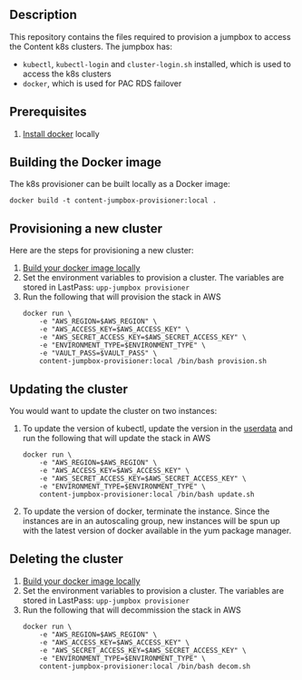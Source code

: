 ## Description
This repository contains the files required to provision a jumpbox to access the Content k8s clusters. The jumpbox has:
* `kubectl`, `kubectl-login` and `cluster-login.sh` installed, which is used to access the k8s clusters
* `docker`, which is used for PAC RDS failover

## Prerequisites
1. [Install docker](https://docs.docker.com/engine/installation/) locally

## Building the Docker image
The k8s provisioner can be built locally as a Docker image:

```
docker build -t content-jumpbox-provisioner:local .
```

##  Provisioning a new cluster

Here are the steps for provisioning a new cluster:

1. [Build your docker image locally](#building-the-docker-image)
1. Set the environment variables to provision a cluster. The variables are stored in LastPass: `upp-jumpbox provisioner`
1. Run the following that will provision the stack in AWS 
    ```
    docker run \
        -e "AWS_REGION=$AWS_REGION" \
        -e "AWS_ACCESS_KEY=$AWS_ACCESS_KEY" \
        -e "AWS_SECRET_ACCESS_KEY=$AWS_SECRET_ACCESS_KEY" \
        -e "ENVIRONMENT_TYPE=$ENVIRONMENT_TYPE" \
        -e "VAULT_PASS=$VAULT_PASS" \
        content-jumpbox-provisioner:local /bin/bash provision.sh
    ```    

## Updating the cluster

You would want to update the cluster on two instances:

1. To update the version of kubectl, update the version in the [userdata](cloudformation/stack.yml) and run the following that will update the stack in AWS
    ```
    docker run \
        -e "AWS_REGION=$AWS_REGION" \
        -e "AWS_ACCESS_KEY=$AWS_ACCESS_KEY" \
        -e "AWS_SECRET_ACCESS_KEY=$AWS_SECRET_ACCESS_KEY" \
        -e "ENVIRONMENT_TYPE=$ENVIRONMENT_TYPE" \
        content-jumpbox-provisioner:local /bin/bash update.sh
    ```   
1. To update the version of docker, terminate the instance. Since the instances are in an autoscaling group, new instances will be spun up with the latest version of docker available in the yum package manager.


## Deleting the cluster

1. [Build your docker image locally](#building-the-docker-image)
1. Set the environment variables to provision a cluster. The variables are stored in LastPass: `upp-jumpbox provisioner`
1. Run the following that will decommission the stack in AWS 
    ```
    docker run \
        -e "AWS_REGION=$AWS_REGION" \
        -e "AWS_ACCESS_KEY=$AWS_ACCESS_KEY" \
        -e "AWS_SECRET_ACCESS_KEY=$AWS_SECRET_ACCESS_KEY" \
        -e "ENVIRONMENT_TYPE=$ENVIRONMENT_TYPE" \
        content-jumpbox-provisioner:local /bin/bash decom.sh
    ```  
